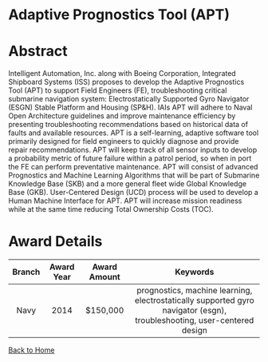 
Adaptive Prognostics Tool (APT)
===============================

# Abstract


Intelligent Automation, Inc. along with Boeing Corporation, Integrated Shipboard Systems (ISS) proposes to develop the Adaptive Prognostics Tool (APT) to support Field Engineers (FE), troubleshooting critical submarine navigation system: Electrostatically Supported Gyro Navigator (ESGN) Stable Platform and Housing (SP&H). IAIs APT will adhere to Naval Open Architecture guidelines and improve maintenance efficiency by presenting troubleshooting recommendations based on historical data of faults and available resources. APT is a self-learning, adaptive software tool primarily designed for field engineers to quickly diagnose and provide repair recommendations. APT will keep track of all sensor inputs to develop a probability metric of future failure within a patrol period, so when in port the FE can perform preventative maintenance. APT will consist of advanced Prognostics and Machine Learning Algorithms that will be part of Submarine Knowledge Base (SKB) and a more general fleet wide Global Knowledge Base (GKB). User-Centered Design (UCD) process will be used to develop a Human Machine Interface for APT. APT will increase mission readiness while at the same time reducing Total Ownership Costs (TOC).  

# Award Details

|Branch|Award Year|Award Amount|Keywords|
| :---: | :---: | :---: | :---: |
|Navy|2014|$150,000|prognostics, machine learning, electrostatically supported gyro navigator (esgn), troubleshooting, user-centered design|
  
  


[Back to Home](https://github.com/chrischow/dod_sbir_awards/Reports/DJ/#1906)